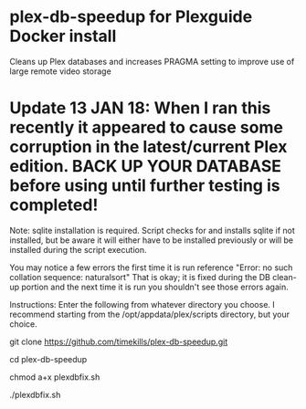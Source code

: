 # plex-db-speedup for Plexguide Docker install
Cleans up Plex databases and increases PRAGMA setting to improve use of large remote video storage

# Update 13 JAN 18: When I ran this recently it appeared to cause some corruption in the latest/current Plex edition. BACK UP YOUR DATABASE before using until further testing is completed!

Note: sqlite installation is required. Script checks for and installs sqlite if not installed, but be aware it will either have to be installed previously or will be installed during the script execution.

You may notice a few errors the first time it is run reference "Error: no such collation sequence: naturalsort" That is okay; it is fixed during the DB clean-up portion and the next time it is run you shouldn't see those errors again.



Instructions: Enter the following from whatever directory you choose.
I recommend starting from the /opt/appdata/plex/scripts directory, but your choice.

git clone https://github.com/timekills/plex-db-speedup.git

cd plex-db-speedup

chmod a+x plexdbfix.sh

./plexdbfix.sh 
